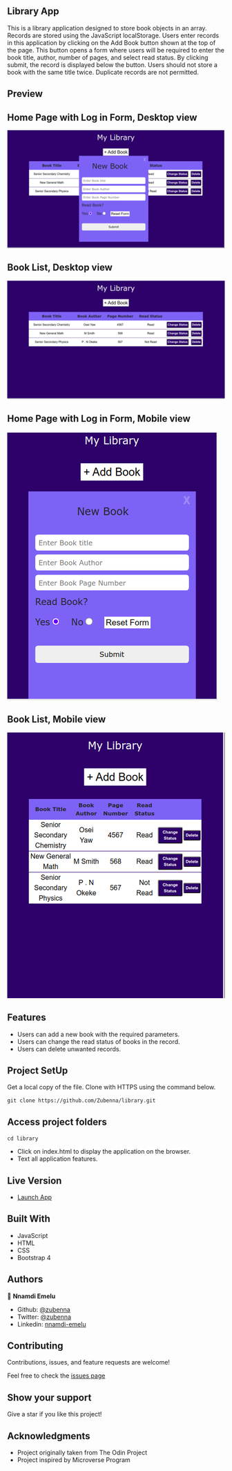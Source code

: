 ## Library App

This is a library application designed to store book objects in an array. Records are stored using the JavaScript localStorage. Users enter records in this application by clicking on the Add Book button shown at the top of the page. This button opens a form where users will be required to enter the book title, author, number of pages, and select read status. By clicking submit, the record is displayed below the button. Users should not store a book with the same title twice. Duplicate records are not permitted.

## Preview

## Home Page with Log in Form, Desktop view
![image](images/Desktop-login.png)

## Book List, Desktop view
![image](images/desktop-home.png)

## Home Page with Log in Form, Mobile view
![image](images/Mobile-login.png)

## Book List, Mobile view
![image](images/Mobile-home.png)



## Features 
- Users can add a new book with the required parameters.
- Users can change the read status of books in the record. 
- Users can delete unwanted records.

## Project SetUp

Get a local copy of the file. Clone with HTTPS using the command below.

```
git clone https://github.com/Zubenna/library.git
```
## Access project folders 
```
cd library
```
- Click on index.html to display the application on the browser.
- Text all application features.

## Live Version
- [Launch App](https://zubenna.github.io/library/)

## Built With
- JavaScript
- HTML
- CSS
- Bootstrap 4

## Authors

👤 **Nnamdi Emelu**
- Github: [@zubenna](https://github.com/zubenna)
- Twitter: [@zubenna](https://twitter.com/zubenna)
- Linkedin: [nnamdi-emelu](https://www.linkedin.com/in/nnamdi-emelu/)

##  Contributing

Contributions, issues, and feature requests are welcome!

Feel free to check the [issues page](https://github.com/Zubenna/library/issues)

## Show your support

Give a star if you like this project!

## Acknowledgments
- Project originally taken from The Odin Project
- Project inspired by Microverse Program
